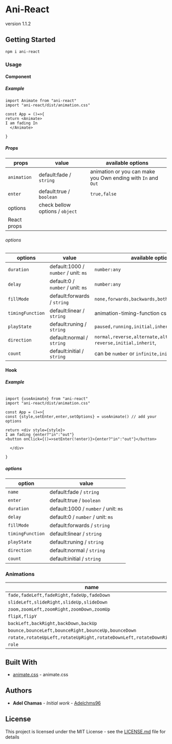 # Ani-React

version 1.1.2

## Getting Started

```
npm i ani-react
```

### Usage

#### Component

##### Example

```
import Animate from "ani-react"
import "ani-react/dist/animation.css"

const App = ()=>{
return <Animate>
I am fading In
  </Animate>

}
```

##### Props

| props       | value                           | available options                                            |
| ----------- | ------------------------------- | ------------------------------------------------------------ |
| `animation` | default:fade / `string`         | animation or you can make you Own ending with `In` and `Out` |
| `enter`     | default:true / `boolean`        | `true,false`                                                 |
| options     | check bellow options / `object` |                                                              |
| React props |                                 |                                                              |

###### options

| options          | value                                | available options                                             |
| ---------------- | ------------------------------------ | ------------------------------------------------------------- |
| `duration`       | default:1000 / `number` / unit: `ms` | `number:any`                                                  |
| `delay`          | default:0 / `number` / unit: `ms`    | `number:any`                                                  |
| `fillMode`       | default:forwards / `string`          | `none,forwards,backwards,both,initial,inherit`                |
| `timingFunction` | default:linear / `string`            | animation-timing-function css                                 |
| `playState`      | default:runing / `string`            | `paused,running,initial,inherit`                              |
| `direction`      | default:normal / `string`            | `normal,reverse,alternate,alternate-reverse,initial,inherit`, |
| `count`          | default:initial / `string`           | can be `number` or `infinite,initial,inherit`                 |

#### Hook

##### Example

```

import {useAnimate} from "ani-react"
import "ani-react/dist/animation.css"

const App = ()=>{
const {style,setEnter,enter,setOptions} = useAnimate() // add your options

return <div style={style}>
I am fading {enter?"in":"out"}
<button onClick={()=>setEnter(!enter)}>{enter?"in":"out"}</button>

  </div>

}
```

##### options

| option           | value                                |
| ---------------- | ------------------------------------ |
| `name`           | default:fade / `string`              |
| `enter`          | default:true / `boolean`             |
| `duration`       | default:1000 / `number` / unit: `ms` |
| `delay`          | default:0 / `number` / unit: `ms`    |
| `fillMode`       | default:forwards / `string`          |
| `timingFunction` | default:linear / `string`            |
| `playState`      | default:runing / `string`            |
| `direction`      | default:normal / `string`            |
| `count`          | default:initial / `string`           |

### Animations

| name                                                               |
| ------------------------------------------------------------------ |
| `fade,fadeLeft,fadeRight,fadeUp,fadeDown`                          |
| `slideLeft,slideRight,slideUp,slideDown`                           |
| `zoom,zoomLeft,zoomRight,zoomDown,zoomUp`                          |
| `flipX,flipY`                                                      |
| `backLeft,backRight,backDown,backUp`                               |
| `bounce,bounceLeft,bounceRight,bounceUp,bounceDown`                |
| `rotate,rotateUpLeft,rotateUpRight,rotateDownLeft,rotateDownRight` |
| `role`                                                             |

## Built With

- [animate.css](https://github.com/animate-css/animate.css) - animate.css

## Authors

- **Adel Chamas** - _Initial work_ - [Adelchms96](https://github.com/adelchms96/ani-react)

## License

This project is licensed under the MIT License - see the [LICENSE.md](LICENSE.md) file for details
